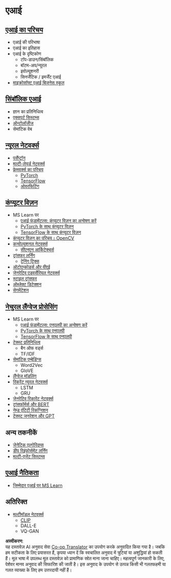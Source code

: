 <!--
CO_OP_TRANSLATOR_METADATA:
{
  "original_hash": "f2f88dbd2debd38e26149b27b1fd272d",
  "translation_date": "2025-08-24T10:06:32+00:00",
  "source_file": "etc/Mindmap.md",
  "language_code": "hi"
}
-->
# एआई

## [एआई का परिचय](https://github.com/microsoft/AI-For-Beginners/blob/main/lessons/1-Intro/README.md)
 - एआई की परिभाषा  
 - एआई का इतिहास  
 - एआई के दृष्टिकोण  
     - टॉप-डाउन/सिंबॉलिक  
     - बॉटम-अप/न्यूरल  
     - इवोल्यूशनरी  
     - सिनर्जेटिक / इमर्जेंट एआई  
 - [माइक्रोसॉफ्ट एआई बिजनेस स्कूल](https://www.microsoft.com/ai/ai-business-school/?WT.mc_id=academic-77998-cacaste)  

## [सिंबॉलिक एआई](https://github.com/microsoft/AI-For-Beginners/blob/main/lessons/2-Symbolic/README.md)
 - ज्ञान का प्रतिनिधित्व  
 - [एक्सपर्ट सिस्टम्स](https://github.com/microsoft/AI-For-Beginners/blob/main/lessons/2-Symbolic/Animals.ipynb)  
 - [ऑन्टोलॉजीज](https://github.com/microsoft/AI-For-Beginners/blob/main/lessons/2-Symbolic/FamilyOntology.ipynb)  
 - सेमांटिक वेब  

## [न्यूरल नेटवर्क्स](https://github.com/microsoft/AI-For-Beginners/blob/main/lessons/3-NeuralNetworks/README.md)
 - [पर्सेप्ट्रॉन](https://github.com/microsoft/AI-For-Beginners/blob/main/lessons/3-NeuralNetworks/03-Perceptron/README.md)  
 - [मल्टी-लेयर्ड नेटवर्क्स](https://github.com/microsoft/AI-For-Beginners/blob/main/lessons/3-NeuralNetworks/04-OwnFramework/README.md)  
 - [फ्रेमवर्क्स का परिचय](https://github.com/microsoft/AI-For-Beginners/blob/main/lessons/3-NeuralNetworks/05-Frameworks/README.md)  
   - [PyTorch](https://github.com/microsoft/AI-For-Beginners/blob/main/lessons/3-NeuralNetworks/05-Frameworks/IntroPyTorch.ipynb)  
   - [TensorFlow](https://github.com/microsoft/AI-For-Beginners/blob/main/lessons/3-NeuralNetworks/05-Frameworks/IntroKerasTF.md)  
   - [ओवरफिटिंग](https://github.com/microsoft/AI-For-Beginners/blob/main/lessons/3-NeuralNetworks/05-Frameworks/Overfitting.md)  

## [कंप्यूटर विज़न](https://github.com/microsoft/AI-For-Beginners/blob/main/lessons/4-ComputerVision/README.md)
 - MS Learn पर  
    - [एआई फंडामेंटल्स: कंप्यूटर विज़न का अन्वेषण करें](https://docs.microsoft.com/learn/paths/explore-computer-vision-microsoft-azure/?WT.mc_id=academic-77998-cacaste)  
    - [PyTorch के साथ कंप्यूटर विज़न](https://docs.microsoft.com/learn/modules/intro-computer-vision-pytorch/?WT.mc_id=academic-77998-cacaste)  
    - [TensorFlow के साथ कंप्यूटर विज़न](https://docs.microsoft.com/learn/modules/intro-computer-vision-TensorFlow/?WT.mc_id=academic-77998-cacaste)  
 - [कंप्यूटर विज़न का परिचय। OpenCV](https://github.com/microsoft/AI-For-Beginners/blob/main/lessons/4-ComputerVision/06-IntroCV/README.md)  
 - [कन्वोल्यूशनल नेटवर्क्स](https://github.com/microsoft/AI-For-Beginners/blob/main/lessons/4-ComputerVision/07-ConvNets/README.md)  
   - [सीएनएन आर्किटेक्चर्स](https://github.com/microsoft/AI-For-Beginners/blob/main/lessons/4-ComputerVision/07-ConvNets/CNN_Architectures.md)  
 - [ट्रांसफर लर्निंग](https://github.com/microsoft/AI-For-Beginners/blob/main/lessons/4-ComputerVision/08-TransferLearning/README.md)  
   - [ट्रेनिंग ट्रिक्स](https://github.com/microsoft/AI-For-Beginners/blob/main/lessons/4-ComputerVision/08-TransferLearning/TrainingTricks.md)  
 - [ऑटोएन्कोडर्स और वीएई](https://github.com/microsoft/AI-For-Beginners/blob/main/lessons/4-ComputerVision/09-Autoencoders/README.md)  
 - [जेनरेटिव एडवर्सेरियल नेटवर्क्स](https://github.com/microsoft/AI-For-Beginners/blob/main/lessons/4-ComputerVision/10-GANs/README.md)  
 - [स्टाइल ट्रांसफर](https://github.com/microsoft/AI-For-Beginners/blob/main/lessons/4-ComputerVision/10-GANs/StyleTransfer.ipynb)  
 - [ऑब्जेक्ट डिटेक्शन](https://github.com/microsoft/AI-For-Beginners/blob/main/lessons/4-ComputerVision/11-ObjectDetection/README.md)  
 - [सेगमेंटेशन](https://github.com/microsoft/AI-For-Beginners/blob/main/lessons/4-ComputerVision/12-Segmentation/README.md)  

## [नेचुरल लैंग्वेज प्रोसेसिंग](https://github.com/microsoft/AI-For-Beginners/blob/main/lessons/5-NLP/README.md)
 - MS Learn पर  
    - [एआई फंडामेंटल्स: एनएलपी का अन्वेषण करें](https://docs.microsoft.com/learn/paths/explore-natural-language-processing/?WT.mc_id=academic-77998-cacaste)  
    - [PyTorch के साथ एनएलपी](https://docs.microsoft.com/learn/modules/intro-natural-language-processing-pytorch/?WT.mc_id=academic-77998-cacaste)  
    - [TensorFlow के साथ एनएलपी](https://docs.microsoft.com/learn/modules/intro-natural-language-processing-TensorFlow/?WT.mc_id=academic-77998-cacaste)  
 - [टेक्स्ट प्रतिनिधित्व](https://github.com/microsoft/AI-For-Beginners/blob/main/lessons/5-NLP/13-TextRep/README.md)  
    - बैग ऑफ वर्ड्स  
    - TF/IDF  
 - [सेमांटिक एम्बेडिंग्स](https://github.com/microsoft/AI-For-Beginners/blob/main/lessons/5-NLP/14-Embeddings/README.md)  
    - Word2Vec  
    - GloVE  
 - [लैंग्वेज मॉडलिंग](https://github.com/microsoft/AI-For-Beginners/blob/main/lessons/5-NLP/15-LanguageModeling)  
 - [रिकरेंट न्यूरल नेटवर्क्स](https://github.com/microsoft/AI-For-Beginners/blob/main/lessons/5-NLP/16-RNN/README.md)  
     - LSTM  
     - GRU  
 - [जेनरेटिव रिकारेंट नेटवर्क्स](https://github.com/microsoft/AI-For-Beginners/blob/main/lessons/5-NLP/17-GenerativeNetworks/README.md)  
 - [ट्रांसफॉर्मर्स और BERT](https://github.com/microsoft/AI-For-Beginners/blob/main/lessons/5-NLP/18-Transformers/README.md)  
 - [नेम्ड एंटिटी रिकग्निशन](https://github.com/microsoft/AI-For-Beginners/blob/main/lessons/5-NLP/19-NER/README.md)  
 - [टेक्स्ट जनरेशन और GPT](https://github.com/microsoft/AI-For-Beginners/blob/main/lessons/5-NLP/20-LanguageModels/README.md)  

## अन्य तकनीकें
 - [जेनेटिक एल्गोरिदम्स](https://github.com/microsoft/AI-For-Beginners/blob/main/lessons/6-Other/21-GeneticAlgorithms/README.md)  
 - [डीप रिइंफोर्समेंट लर्निंग](https://github.com/microsoft/AI-For-Beginners/blob/main/lessons/6-Other/22-DeepRL/README.md)  
 - [मल्टी-एजेंट सिस्टम्स](https://github.com/microsoft/AI-For-Beginners/blob/main/lessons/6-Other/23-MultiagentSystems/README.md)  

## [एआई नैतिकता](https://github.com/microsoft/AI-For-Beginners/blob/main/lessons/7-Ethics/README.md)
 - [जिम्मेदार एआई पर MS Learn](https://docs.microsoft.com/learn/paths/responsible-ai-business-principles/?WT.mc_id=academic-77998-cacaste)  

## अतिरिक्त
 - [मल्टीमॉडल नेटवर्क्स](https://github.com/microsoft/AI-For-Beginners/blob/main/lessons/X-Extras/X1-MultiModal/README.md)  
   - [CLIP](https://github.com/microsoft/AI-For-Beginners/blob/main/lessons/X-Extras/X1-MultiModal/Clip.ipynb)  
   - DALL-E  
   - VQ-GAN  

**अस्वीकरण**:  
यह दस्तावेज़ AI अनुवाद सेवा [Co-op Translator](https://github.com/Azure/co-op-translator) का उपयोग करके अनुवादित किया गया है। जबकि हम सटीकता के लिए प्रयासरत हैं, कृपया ध्यान दें कि स्वचालित अनुवाद में त्रुटियां या अशुद्धियां हो सकती हैं। मूल भाषा में उपलब्ध मूल दस्तावेज़ को प्रामाणिक स्रोत माना जाना चाहिए। महत्वपूर्ण जानकारी के लिए, पेशेवर मानव अनुवाद की सिफारिश की जाती है। इस अनुवाद के उपयोग से उत्पन्न किसी भी गलतफहमी या गलत व्याख्या के लिए हम उत्तरदायी नहीं हैं।